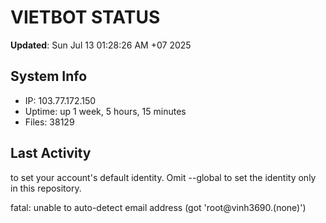# VIETBOT STATUS
**Updated**: Sun Jul 13 01:28:26 AM +07 2025

## System Info
- IP: 103.77.172.150
- Uptime: up 1 week, 5 hours, 15 minutes
- Files: 38129

## Last Activity

to set your account's default identity.
Omit --global to set the identity only in this repository.

fatal: unable to auto-detect email address (got 'root@vinh3690.(none)')
